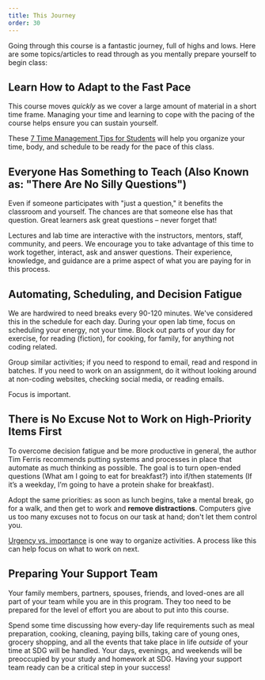 ```yaml
---
title: This Journey
order: 30
---
```


Going through this course is a fantastic journey, full of highs and lows. Here
are some topics/articles to read through as you mentally prepare yourself to
begin class:

## Learn How to Adapt to the Fast Pace

This course moves _quickly_ as we cover a large amount of material in a short
time frame. Managing your time and learning to cope with the pacing of the
course helps ensure you can sustain yourself.

These
[7 Time Management Tips for Students](https://www.topuniversities.com/blog/7-time-management-tips-students)
will help you organize your time, body, and schedule to be ready for the pace of
this class.

## Everyone Has Something to Teach (Also Known as: "There Are No Silly Questions")

Even if someone participates with "just a question," it benefits the classroom
and yourself. The chances are that someone else has that question. Great
learners ask great questions – never forget that!

Lectures and lab time are interactive with the instructors, mentors, staff,
community, and peers. We encourage you to take advantage of this time to work
together, interact, ask and answer questions. Their experience, knowledge, and
guidance are a prime aspect of what you are paying for in this process.

## Automating, Scheduling, and Decision Fatigue

We are hardwired to need breaks every 90-120 minutes. We've considered this in
the schedule for each day. During your open lab time, focus on scheduling your
energy, not your time. Block out parts of your day for exercise, for reading
\(fiction\), for cooking, for family, for anything not coding related.

Group similar activities; if you need to respond to email, read and respond in
batches. If you need to work on an assignment, do it without looking around at
non-coding websites, checking social media, or reading emails.

Focus is important.

## There is No Excuse Not to Work on High-Priority Items First

To overcome decision fatigue and be more productive in general, the author Tim
Ferris recommends putting systems and processes in place that automate as much
thinking as possible. The goal is to turn open-ended questions \(What am I going
to eat for breakfast?\) into if/then statements \(If it’s a weekday, I’m going
to have a protein shake for breakfast\).

Adopt the same priorities: as soon as lunch begins, take a mental break, go for
a walk, and then get to work and **remove distractions**. Computers give us too
many excuses not to focus on our task at hand; don't let them control you.

[Urgency vs. importance](https://www.mindtools.com/pages/article/newHTE_91.htm)
is one way to organize activities. A process like this can help focus on what to
work on next.

## Preparing Your Support Team

Your family members, partners, spouses, friends, and loved-ones are all part of
your team while you are in this program. They too need to be prepared for the
level of effort you are about to put into this course.

Spend some time discussing how every-day life requirements such as meal
preparation, cooking, cleaning, paying bills, taking care of young ones, grocery
shopping, and all the events that take place in life _outside_ of your time at
SDG will be handled. Your days, evenings, and weekends will be preoccupied by
your study and homework at SDG. Having your support team ready can be a critical
step in your success!

